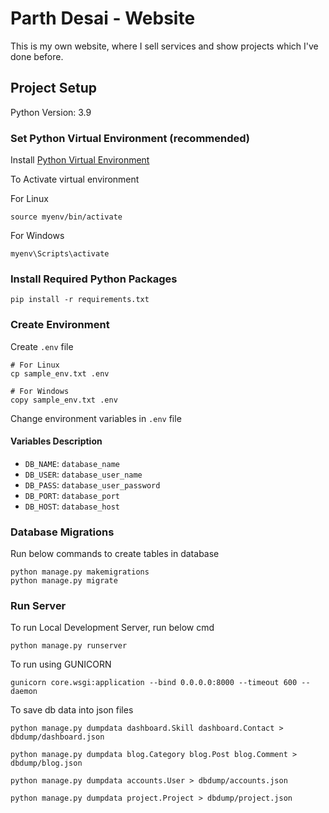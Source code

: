 # Parth Desai - Website

This is my own website, where I sell services and show projects which I've done before.


## Project Setup

Python Version: 3.9


### Set Python Virtual Environment (recommended)

Install [Python Virtual Environment](https://www.geeksforgeeks.org/creating-python-virtual-environment-windows-linux/)

To Activate virtual environment

For Linux

    source myenv/bin/activate 

For Windows

    myenv\Scripts\activate


### Install Required Python Packages

    pip install -r requirements.txt


### Create Environment

Create `.env` file

    # For Linux
    cp sample_env.txt .env

    # For Windows
    copy sample_env.txt .env


Change environment variables in `.env` file

#### Variables Description

- `DB_NAME`: `database_name`
- `DB_USER`: `database_user_name`
- `DB_PASS`: `database_user_password`
- `DB_PORT`: `database_port`
- `DB_HOST`: `database_host`


### Database Migrations

Run below commands to create tables in database

    python manage.py makemigrations
    python manage.py migrate


### Run Server

To run Local Development Server, run below cmd

    python manage.py runserver

To run using GUNICORN

    gunicorn core.wsgi:application --bind 0.0.0.0:8000 --timeout 600 --daemon

To save db data into json files

    python manage.py dumpdata dashboard.Skill dashboard.Contact > dbdump/dashboard.json
    
    python manage.py dumpdata blog.Category blog.Post blog.Comment > dbdump/blog.json
    
    python manage.py dumpdata accounts.User > dbdump/accounts.json
    
    python manage.py dumpdata project.Project > dbdump/project.json
